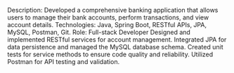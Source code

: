 Description: Developed a comprehensive banking application that allows users to manage their bank accounts, perform transactions, and view account details.
Technologies: Java, Spring Boot, RESTful APIs, JPA, MySQL, Postman, Git.
Role: Full-stack Developer
Designed and implemented RESTful services for account management.
Integrated JPA for data persistence and managed the MySQL database schema.
Created unit tests for service methods to ensure code quality and reliability.
Utilized Postman for API testing and validation.
